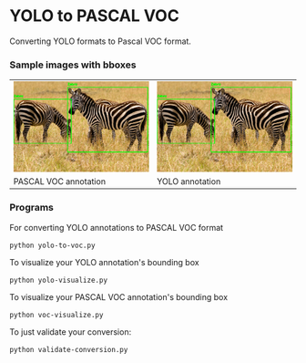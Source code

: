 # YOLO to PASCAL VOC

Converting YOLO formats to Pascal VOC format.

### Sample images with bboxes
<table>
  <tr>
    <td> <img src="voc-annotation-images/VOC-zebras.png"  alt="voc-elephant" ></td>
    <td> <img src="yolo-annotation-images/YOLO Annotations_zebras.png" alt="yolo-elephants" ></td>
   </tr> 
   <tr>
      <td>PASCAL VOC annotation</td>
      <td>YOLO annotation </td>
  </tr>
</table>

### Programs

For converting YOLO annotations to PASCAL VOC format
```
python yolo-to-voc.py
```
To visualize your YOLO annotation's bounding box
```
python yolo-visualize.py
```
To visualize your PASCAL VOC annotation's bounding box
```
python voc-visualize.py
```
To just validate your conversion:
```
python validate-conversion.py
```
